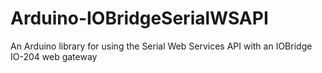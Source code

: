 Arduino-IOBridgeSerialWSAPI
===========================

An Arduino library for using the Serial Web Services API with an IOBridge IO-204 web gateway
